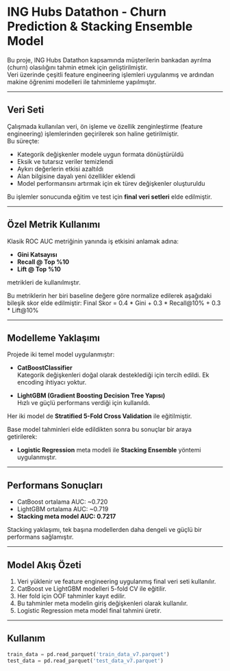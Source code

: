 # ING Hubs Datathon - Churn Prediction & Stacking Ensemble Model

Bu proje, ING Hubs Datathon kapsamında müşterilerin bankadan ayrılma (churn) olasılığını tahmin etmek için geliştirilmiştir.  
Veri üzerinde çeşitli feature engineering işlemleri uygulanmış ve ardından makine öğrenimi modelleri ile tahminleme yapılmıştır.

---

## Veri Seti

Çalışmada kullanılan veri, ön işleme ve özellik zenginleştirme (feature engineering) işlemlerinden geçirilerek son haline getirilmiştir.  
Bu süreçte:

- Kategorik değişkenler modele uygun formata dönüştürüldü
- Eksik ve tutarsız veriler temizlendi
- Aykırı değerlerin etkisi azaltıldı
- Alan bilgisine dayalı yeni özellikler eklendi
- Model performansını artırmak için ek türev değişkenler oluşturuldu

Bu işlemler sonucunda eğitim ve test için **final veri setleri** elde edilmiştir.

---

## Özel Metrik Kullanımı

Klasik ROC AUC metriğinin yanında iş etkisini anlamak adına:

- **Gini Katsayısı**
- **Recall @ Top %10**
- **Lift @ Top %10**

metrikleri de kullanılmıştır.

Bu metriklerin her biri baseline değere göre normalize edilerek aşağıdaki bileşik skor elde edilmiştir:
Final Skor = 0.4 * Gini + 0.3 * Recall@10% + 0.3 * Lift@10%

---

## Modelleme Yaklaşımı

Projede iki temel model uygulanmıştır:

- **CatBoostClassifier**  
  Kategorik değişkenleri doğal olarak desteklediği için tercih edildi. Ek encoding ihtiyacı yoktur.

- **LightGBM (Gradient Boosting Decision Tree Yapısı)**  
  Hızlı ve güçlü performans verdiği için kullanıldı.

Her iki model de **Stratified 5-Fold Cross Validation** ile eğitilmiştir.

Base model tahminleri elde edildikten sonra bu sonuçlar bir araya getirilerek:

- **Logistic Regression** meta modeli ile **Stacking Ensemble** yöntemi uygulanmıştır.

---

## Performans Sonuçları

- CatBoost ortalama AUC: ~0.720
- LightGBM ortalama AUC: ~0.719
- **Stacking meta model AUC: 0.7217**

Stacking yaklaşımı, tek başına modellerden daha dengeli ve güçlü bir performans sağlamıştır.

---

## Model Akış Özeti

1. Veri yüklenir ve feature engineering uygulanmış final veri seti kullanılır.
2. CatBoost ve LightGBM modelleri 5-fold CV ile eğitilir.
3. Her fold için OOF tahminler kayıt edilir.
4. Bu tahminler meta modelin giriş değişkenleri olarak kullanılır.
5. Logistic Regression meta model final tahmini üretir.

---

## Kullanım

```python
train_data = pd.read_parquet('train_data_v7.parquet')
test_data = pd.read_parquet('test_data_v7.parquet')



